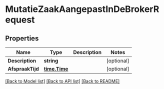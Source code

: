 # MutatieZaakAangepastInDeBrokerRequest

## Properties

Name | Type | Description | Notes
------------ | ------------- | ------------- | -------------
**Description** | **string** |  | [optional] 
**AfspraakTijd** | [**time.Time**](time.Time.md) |  | [optional] 

[[Back to Model list]](../README.md#documentation-for-models) [[Back to API list]](../README.md#documentation-for-api-endpoints) [[Back to README]](../README.md)



